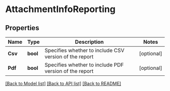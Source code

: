 # AttachmentInfoReporting

## Properties
Name | Type | Description | Notes
------------ | ------------- | ------------- | -------------
**Csv** | **bool** | Specifies whether to include CSV version of the report | [optional] 
**Pdf** | **bool** | Specifies whether to include PDF version of the report | [optional] 

[[Back to Model list]](../README.md#documentation-for-models) [[Back to API list]](../README.md#documentation-for-api-endpoints) [[Back to README]](../README.md)


